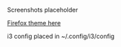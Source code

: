 Screenshots placeholder

[Firefox theme here](https://color.firefox.com/?theme=XQAAAAIQAQAAAAAAAABBKYhm849SCia2CaaEGccwS-xNKliFtSmjM-nLA4UppdAobGfWPCAYBvtKfwcucGaC_4I-Om4TvCk8-0HyCYvQ9HPyI73bw3wcexReHPArMgpaE0UdSnj7bnxs2B3Tgx2svWfM8tVkHBJ2kFuzgKws1Gm7rbtK5zKDmC5UeWSYSbdrU0Ry7NsV-vZYKGIBjLsloozQU7Mbd2YK8MrLxsCI_u9H8XWfgtabOTv_16kDoA)

i3 config placed in ~/.config/i3/config

